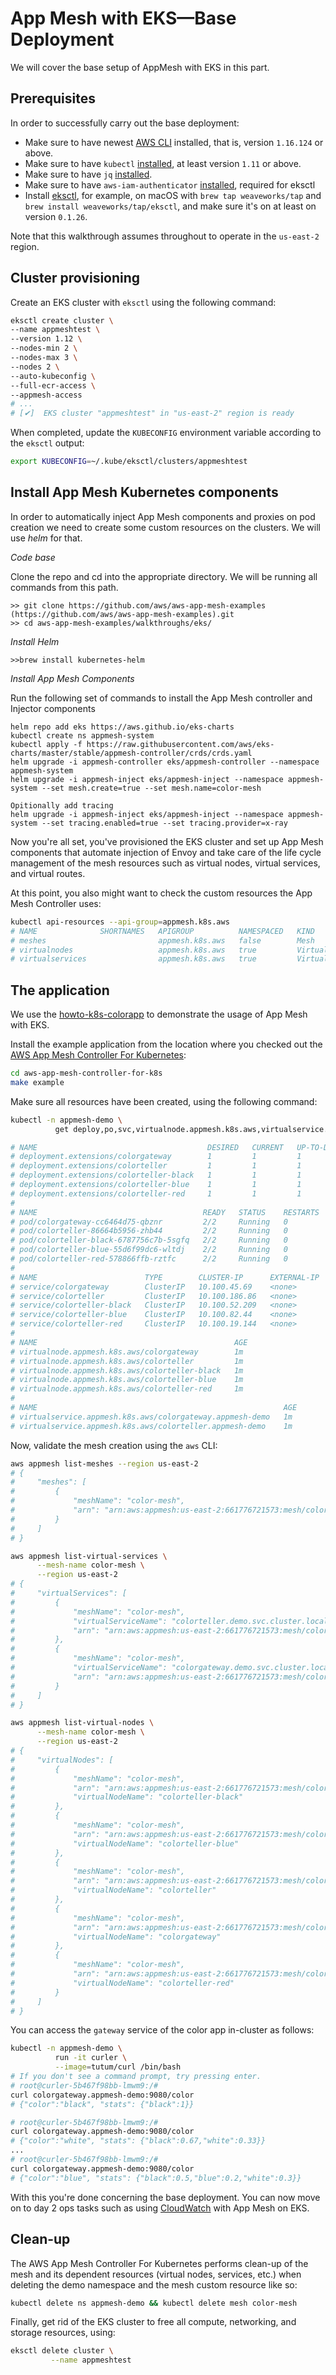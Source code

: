 # App Mesh with EKS—Base Deployment

We will cover the base setup of AppMesh with EKS in this part.

## Prerequisites

In order to successfully carry out the base deployment:

- Make sure to have newest [AWS CLI](https://aws.amazon.com/cli/) installed, that is, version `1.16.124` or above.
- Make sure to have `kubectl` [installed](https://kubernetes.io/docs/tasks/tools/install-kubectl/), at least version `1.11` or above.
- Make sure to have `jq` [installed](https://stedolan.github.io/jq/download/).
- Make sure to have `aws-iam-authenticator` [installed](https://github.com/kubernetes-sigs/aws-iam-authenticator), required for eksctl
- Install [eksctl](https://eksctl.io/), for example, on macOS with `brew tap weaveworks/tap` and `brew install weaveworks/tap/eksctl`, and make sure it's on at least on version `0.1.26`.

Note that this walkthrough assumes throughout to operate in the `us-east-2` region.

## Cluster provisioning

Create an EKS cluster with `eksctl` using the following command:

```sh
eksctl create cluster \
--name appmeshtest \
--version 1.12 \
--nodes-min 2 \
--nodes-max 3 \
--nodes 2 \
--auto-kubeconfig \
--full-ecr-access \
--appmesh-access
# ...
# [✔]  EKS cluster "appmeshtest" in "us-east-2" region is ready
```

When completed, update the `KUBECONFIG` environment variable according to the `eksctl` output:

```sh
export KUBECONFIG=~/.kube/eksctl/clusters/appmeshtest
```

## Install App Mesh  Kubernetes components

In order to automatically inject App Mesh components and proxies on pod creation we need to create some custom resources on the clusters. We will use *helm* for that.

*Code base*

Clone the repo and cd into the appropriate directory. We will be running all commands from this path.
```
>> git clone https://github.com/aws/aws-app-mesh-examples (https://github.com/aws/aws-app-mesh-examples).git
>> cd aws-app-mesh-examples/walkthroughs/eks/
```

*Install Helm*

```
>>brew install kubernetes-helm
```

*Install App Mesh Components*

Run the following set of commands to install the App Mesh controller and Injector components 

```
helm repo add eks https://aws.github.io/eks-charts
kubectl create ns appmesh-system
kubectl apply -f https://raw.githubusercontent.com/aws/eks-charts/master/stable/appmesh-controller/crds/crds.yaml
helm upgrade -i appmesh-controller eks/appmesh-controller --namespace appmesh-system
helm upgrade -i appmesh-inject eks/appmesh-inject --namespace appmesh-system --set mesh.create=true --set mesh.name=color-mesh

Opitionally add tracing
helm upgrade -i appmesh-inject eks/appmesh-inject --namespace appmesh-system --set tracing.enabled=true --set tracing.provider=x-ray
```

Now you're all set, you've provisioned the EKS cluster and set up App Mesh components that automate injection of Envoy and take care of the life cycle management of the mesh resources such as virtual nodes, virtual services, and virtual routes.

At this point, you also might want to check the custom resources the App Mesh Controller uses:

```sh
kubectl api-resources --api-group=appmesh.k8s.aws
# NAME              SHORTNAMES   APIGROUP          NAMESPACED   KIND
# meshes                         appmesh.k8s.aws   false        Mesh
# virtualnodes                   appmesh.k8s.aws   true         VirtualNode
# virtualservices                appmesh.k8s.aws   true         VirtualService
```

## The application

We use the [howto-k8s-colorapp](https://github.com/aws/aws-app-mesh-examples/tree/master/walkthroughs/howto-k8s-cloudmap) to demonstrate the usage of App Mesh with EKS.

Install the example application from the location where you checked out the [AWS App Mesh Controller For Kubernetes](https://github.com/aws/aws-app-mesh-controller-for-k8s):

```sh
cd aws-app-mesh-controller-for-k8s
make example
```

Make sure all resources have been created, using the following command:

```sh
kubectl -n appmesh-demo \
          get deploy,po,svc,virtualnode.appmesh.k8s.aws,virtualservice.appmesh.k8s.aws

# NAME                                      DESIRED   CURRENT   UP-TO-DATE   AVAILABLE   AGE
# deployment.extensions/colorgateway        1         1         1            1           1m
# deployment.extensions/colorteller         1         1         1            1           1m
# deployment.extensions/colorteller-black   1         1         1            1           1m
# deployment.extensions/colorteller-blue    1         1         1            1           1m
# deployment.extensions/colorteller-red     1         1         1            1           1m
#
# NAME                                     READY   STATUS    RESTARTS   AGE
# pod/colorgateway-cc6464d75-qbznr         2/2     Running   0          1m
# pod/colorteller-86664b5956-zhb44         2/2     Running   0          1m
# pod/colorteller-black-6787756c7b-5sgfq   2/2     Running   0          1m
# pod/colorteller-blue-55d6f99dc6-wltdj    2/2     Running   0          1m
# pod/colorteller-red-578866ffb-rztfc      2/2     Running   0          1m
#
# NAME                        TYPE        CLUSTER-IP      EXTERNAL-IP   PORT(S)    AGE
# service/colorgateway        ClusterIP   10.100.45.69    <none>        9080/TCP   1m
# service/colorteller         ClusterIP   10.100.186.86   <none>        9080/TCP   1m
# service/colorteller-black   ClusterIP   10.100.52.209   <none>        9080/TCP   1m
# service/colorteller-blue    ClusterIP   10.100.82.44    <none>        9080/TCP   1m
# service/colorteller-red     ClusterIP   10.100.19.144   <none>        9080/TCP   1m
#
# NAME                                            AGE
# virtualnode.appmesh.k8s.aws/colorgateway        1m
# virtualnode.appmesh.k8s.aws/colorteller         1m
# virtualnode.appmesh.k8s.aws/colorteller-black   1m
# virtualnode.appmesh.k8s.aws/colorteller-blue    1m
# virtualnode.appmesh.k8s.aws/colorteller-red     1m
#
# NAME                                                       AGE
# virtualservice.appmesh.k8s.aws/colorgateway.appmesh-demo   1m
# virtualservice.appmesh.k8s.aws/colorteller.appmesh-demo    1m
```

Now, validate the mesh creation using the `aws` CLI:

```sh
aws appmesh list-meshes --region us-east-2
# {
#     "meshes": [
#         {
#             "meshName": "color-mesh",
#             "arn": "arn:aws:appmesh:us-east-2:661776721573:mesh/color-mesh"
#         }
#     ]
# }

aws appmesh list-virtual-services \
      --mesh-name color-mesh \
      --region us-east-2
# {
#     "virtualServices": [
#         {
#             "meshName": "color-mesh",
#             "virtualServiceName": "colorteller.demo.svc.cluster.local",
#             "arn": "arn:aws:appmesh:us-east-2:661776721573:mesh/color-mesh/virtualService/colorteller.demo.svc.cluster.local"
#         },
#         {
#             "meshName": "color-mesh",
#             "virtualServiceName": "colorgateway.demo.svc.cluster.local",
#             "arn": "arn:aws:appmesh:us-east-2:661776721573:mesh/color-mesh/virtualService/colorgateway.demo.svc.cluster.local"
#         }
#     ]
# }

aws appmesh list-virtual-nodes \
      --mesh-name color-mesh \
      --region us-east-2
# {
#     "virtualNodes": [
#         {
#             "meshName": "color-mesh",
#             "arn": "arn:aws:appmesh:us-east-2:661776721573:mesh/color-mesh/virtualNode/colorteller-black",
#             "virtualNodeName": "colorteller-black"
#         },
#         {
#             "meshName": "color-mesh",
#             "arn": "arn:aws:appmesh:us-east-2:661776721573:mesh/color-mesh/virtualNode/colorteller-blue",
#             "virtualNodeName": "colorteller-blue"
#         },
#         {
#             "meshName": "color-mesh",
#             "arn": "arn:aws:appmesh:us-east-2:661776721573:mesh/color-mesh/virtualNode/colorteller",
#             "virtualNodeName": "colorteller"
#         },
#         {
#             "meshName": "color-mesh",
#             "arn": "arn:aws:appmesh:us-east-2:661776721573:mesh/color-mesh/virtualNode/colorgateway",
#             "virtualNodeName": "colorgateway"
#         },
#         {
#             "meshName": "color-mesh",
#             "arn": "arn:aws:appmesh:us-east-2:661776721573:mesh/color-mesh/virtualNode/colorteller-red",
#             "virtualNodeName": "colorteller-red"
#         }
#     ]
# }
```

You can access the `gateway` service of the color app in-cluster as follows:

```sh
kubectl -n appmesh-demo \
          run -it curler \
          --image=tutum/curl /bin/bash
# If you don't see a command prompt, try pressing enter.
# root@curler-5b467f98bb-lmwm9:/#
curl colorgateway.appmesh-demo:9080/color
# {"color":"black", "stats": {"black":1}}

# root@curler-5b467f98bb-lmwm9:/#
curl colorgateway.appmesh-demo:9080/color
# {"color":"white", "stats": {"black":0.67,"white":0.33}}
...
# root@curler-5b467f98bb-lmwm9:/#
curl colorgateway.appmesh-demo:9080/color
# {"color":"blue", "stats": {"black":0.5,"blue":0.2,"white":0.3}}
```

With this you're done concerning the base deployment. You can now move on to day 2 ops tasks such as using [CloudWatch](o11y-cloudwatch.md) with App Mesh on EKS.

## Clean-up

The AWS App Mesh Controller For Kubernetes performs clean-up of the mesh and its dependent resources (virtual nodes, services, etc.) when deleting the demo namespace and the mesh custom resource like so:

```sh
kubectl delete ns appmesh-demo && kubectl delete mesh color-mesh
```

Finally, get rid of the EKS cluster to free all compute, networking, and storage resources, using:

```sh
eksctl delete cluster \
         --name appmeshtest
```
